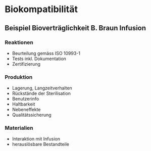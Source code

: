 Biokompatibilität
=================

Beispiel Bioverträglichkeit B. Braun Infusion
---------------------------------------------

### Reaktionen
- Beurteilung gemäss ISO 10993-1
- Tests inkl. Dokumentation
- Zertifizierung

### Produktion
- Lagerung, Langzeitverhalten
- Rückstände der Sterilisation
- Benutzerinfo
- Haltbarkeit
- Nebeneffekte
- Qualitätssicherung

### Materialien
- Interaktion mit Infusion
- herauslösbare Bestandteile
